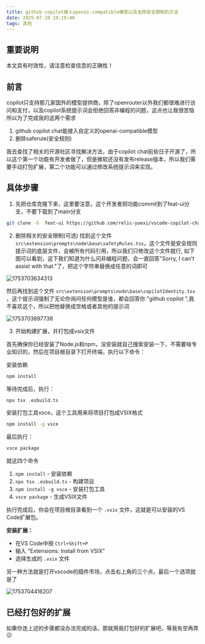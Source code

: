 ```yaml
---
title: github copilot接入openai-compatible模型以及去除安全限制的方法
date: 2025-07-28 19:19:40
tags: 其他
---
```

## 重要说明

本文具有时效性，请注意检查信息的正确性！

## 前言

copilot只支持那几家国外的模型提供商，除了openrouter以外我们都很难进行访问和支付，以及copilot系统提示词会拒绝回答非编程的问题，这点也让我很苦恼
所以为了完成我的这两个需求

1. github copilot chat能接入自定义的openai-compatible模型
2. 删除saferule(安全规则)

我去查找了相关的开源社区寻找解决方法，由于copilot chat前些日子开源了，所以这个第一个功能有开发者做了，但是微软还没有发布release版本，所以我们需要手动打包扩展，第二个功能可以通过修改系统提示词来实现。

## 具体步骤

1. 先把仓库克隆下来，这里要注意，这个开发者把功能commit到了feat-ui分支，不要下载到了main分支

```bash
git clone -b  feat-ui https://github.com/relic-yuexi/vscode-copilot-chat.git
```

2. 删除相关的安全限制(可选)
   找到这个文件 `src\extension\prompts\node\base\safetyRules.tsx`，这个文件是安全规则提示词的底层文件，会被所有代码引用，所以我们只修改这个文件就行,
   如下图可以看到，这下我们知道为什么问非编程问题，会一直回答"Sorry, I can't assist with that."了，把这个字符串替换成任意的词即可

![1753703634313](https://cdn.jsdelivr.net/gh/kashima19960/img@master/%E5%85%B6%E4%BB%96/1753703634313.png)

然后再找到这个文件  `src\extension\prompts\node\base\copilotIdentity.tsx` ，这个提示词强制了无论你询问任何模型是谁，都会回答你 "github copilot ",我不喜欢这个，所以把他替换成空格或者其他的提示词

![1753703897738](https://cdn.jsdelivr.net/gh/kashima19960/img@master/%E5%85%B6%E4%BB%96/1753703897738.png)

3. 开始构建扩展，并打包成vsix文件

首先确保你已经安装了Node.js和npm，没安装就自己搜索安装一下，不需要啥专业知识的，然后在项目根目录下打开终端，执行以下命令：

安装依赖

```bash
npm install
```

等待完成后，执行：

```bash
npx tsx .esbuild.ts
```

安装打包工具vsce，这个工具用来将项目打包成VSIX格式

```bash
npm install -g vsce
```

最后执行：

```bash
vsce package
```

就这四个命令

1. `npm install` - 安装依赖
2. `npx tsx .esbuild.ts` - 构建项目
3. `npm install -g vsce` - 安装打包工具
4. `vsce package` - 生成VSIX文件

执行完成后，你会在项目根目录看到一个 `.vsix` 文件，这就是可以安装的VS Code扩展包。

**安装扩展：**

- 在VS Code中按 `Ctrl+Shift+P`
- 输入 "Extensions: Install from VSIX"
- 选择生成的 `.vsix` 文件

另一种方法就是打开vscode的插件市场，点击右上角的三个点，最后一个选项就是了

![1753704416207](https://cdn.jsdelivr.net/gh/kashima19960/img@master/%E5%85%B6%E4%BB%96/1753704416207.png)

## 已经打包好的扩展

如果你连上述的步骤都没办法完成的话，那就用我打包好的扩展吧，等我有空再弄 😕
